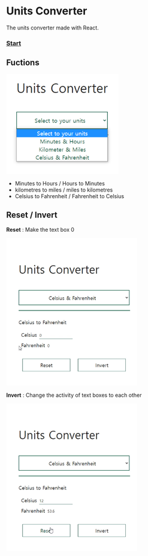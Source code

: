 # Units Converter
The units converter made with React.

### **[Start](https://hwahyeon.github.io/simple-units-converter/)**

## Fuctions

<img src="./assets/00.png" alt="Cover" width="300">

* Minutes to Hours / Hours to Minutes
* kilometres to miles / miles to kilometres
* Celsius to Fahrenheit / Fahrenheit to Celsius

## Reset / Invert
**Reset** : Make the text box 0
<p align="left"><img src="./assets/01.gif" width="350"></p>  
  

**Invert** : Change the activity of text boxes to each other
<p align="left"><img src="./assets/02.gif" width="350"></p>  
